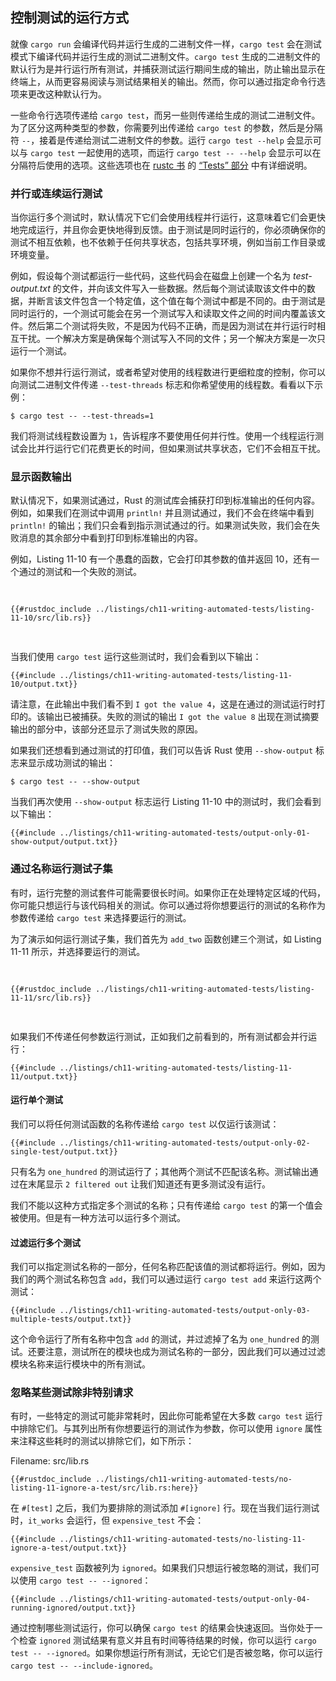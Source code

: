 ## 控制测试的运行方式

就像 `cargo run` 会编译代码并运行生成的二进制文件一样，`cargo test` 会在测试模式下编译代码并运行生成的测试二进制文件。`cargo test` 生成的二进制文件的默认行为是并行运行所有测试，并捕获测试运行期间生成的输出，防止输出显示在终端上，从而更容易阅读与测试结果相关的输出。然而，你可以通过指定命令行选项来更改这种默认行为。

一些命令行选项传递给 `cargo test`，而另一些则传递给生成的测试二进制文件。为了区分这两种类型的参数，你需要列出传递给 `cargo test` 的参数，然后是分隔符 `--`，接着是传递给测试二进制文件的参数。运行 `cargo test --help` 会显示可以与 `cargo test` 一起使用的选项，而运行 `cargo test -- --help` 会显示可以在分隔符后使用的选项。这些选项也在 [rustc 书][rustc] 的 [“Tests” 部分][tests] 中有详细说明。

[tests]: https://doc.rust-lang.org/rustc/tests/index.html
[rustc]: https://doc.rust-lang.org/rustc/index.html

### 并行或连续运行测试

当你运行多个测试时，默认情况下它们会使用线程并行运行，这意味着它们会更快地完成运行，并且你会更快地得到反馈。由于测试是同时运行的，你必须确保你的测试不相互依赖，也不依赖于任何共享状态，包括共享环境，例如当前工作目录或环境变量。

例如，假设每个测试都运行一些代码，这些代码会在磁盘上创建一个名为 _test-output.txt_ 的文件，并向该文件写入一些数据。然后每个测试读取该文件中的数据，并断言该文件包含一个特定值，这个值在每个测试中都是不同的。由于测试是同时运行的，一个测试可能会在另一个测试写入和读取文件之间的时间内覆盖该文件。然后第二个测试将失败，不是因为代码不正确，而是因为测试在并行运行时相互干扰。一个解决方案是确保每个测试写入不同的文件；另一个解决方案是一次只运行一个测试。

如果你不想并行运行测试，或者希望对使用的线程数进行更细粒度的控制，你可以向测试二进制文件传递 `--test-threads` 标志和你希望使用的线程数。看看以下示例：

```console
$ cargo test -- --test-threads=1
```

我们将测试线程数设置为 `1`，告诉程序不要使用任何并行性。使用一个线程运行测试会比并行运行它们花费更长的时间，但如果测试共享状态，它们不会相互干扰。

### 显示函数输出

默认情况下，如果测试通过，Rust 的测试库会捕获打印到标准输出的任何内容。例如，如果我们在测试中调用 `println!` 并且测试通过，我们不会在终端中看到 `println!` 的输出；我们只会看到指示测试通过的行。如果测试失败，我们会在失败消息的其余部分中看到打印到标准输出的内容。

例如，Listing 11-10 有一个愚蠢的函数，它会打印其参数的值并返回 10，还有一个通过的测试和一个失败的测试。

<Listing number="11-10" file-name="src/lib.rs" caption="Tests for a function that calls `println!`">

```rust,panics,noplayground
{{#rustdoc_include ../listings/ch11-writing-automated-tests/listing-11-10/src/lib.rs}}
```

</Listing>

当我们使用 `cargo test` 运行这些测试时，我们会看到以下输出：

```console
{{#include ../listings/ch11-writing-automated-tests/listing-11-10/output.txt}}
```

请注意，在此输出中我们看不到 `I got the value 4`，这是在通过的测试运行时打印的。该输出已被捕获。失败的测试的输出 `I got the value 8` 出现在测试摘要输出的部分中，该部分还显示了测试失败的原因。

如果我们还想看到通过测试的打印值，我们可以告诉 Rust 使用 `--show-output` 标志来显示成功测试的输出：

```console
$ cargo test -- --show-output
```

当我们再次使用 `--show-output` 标志运行 Listing 11-10 中的测试时，我们会看到以下输出：

```console
{{#include ../listings/ch11-writing-automated-tests/output-only-01-show-output/output.txt}}
```

### 通过名称运行测试子集

有时，运行完整的测试套件可能需要很长时间。如果你正在处理特定区域的代码，你可能只想运行与该代码相关的测试。你可以通过将你想要运行的测试的名称作为参数传递给 `cargo test` 来选择要运行的测试。

为了演示如何运行测试子集，我们首先为 `add_two` 函数创建三个测试，如 Listing 11-11 所示，并选择要运行的测试。

<Listing number="11-11" file-name="src/lib.rs" caption="Three tests with three different names">

```rust,noplayground
{{#rustdoc_include ../listings/ch11-writing-automated-tests/listing-11-11/src/lib.rs}}
```

</Listing>

如果我们不传递任何参数运行测试，正如我们之前看到的，所有测试都会并行运行：

```console
{{#include ../listings/ch11-writing-automated-tests/listing-11-11/output.txt}}
```

#### 运行单个测试

我们可以将任何测试函数的名称传递给 `cargo test` 以仅运行该测试：

```console
{{#include ../listings/ch11-writing-automated-tests/output-only-02-single-test/output.txt}}
```

只有名为 `one_hundred` 的测试运行了；其他两个测试不匹配该名称。测试输出通过在末尾显示 `2 filtered out` 让我们知道还有更多测试没有运行。

我们不能以这种方式指定多个测试的名称；只有传递给 `cargo test` 的第一个值会被使用。但是有一种方法可以运行多个测试。

#### 过滤运行多个测试

我们可以指定测试名称的一部分，任何名称匹配该值的测试都将运行。例如，因为我们的两个测试名称包含 `add`，我们可以通过运行 `cargo test add` 来运行这两个测试：

```console
{{#include ../listings/ch11-writing-automated-tests/output-only-03-multiple-tests/output.txt}}
```

这个命令运行了所有名称中包含 `add` 的测试，并过滤掉了名为 `one_hundred` 的测试。还要注意，测试所在的模块也成为测试名称的一部分，因此我们可以通过过滤模块名称来运行模块中的所有测试。

### 忽略某些测试除非特别请求

有时，一些特定的测试可能非常耗时，因此你可能希望在大多数 `cargo test` 运行中排除它们。与其列出所有你想要运行的测试作为参数，你可以使用 `ignore` 属性来注释这些耗时的测试以排除它们，如下所示：

<span class="filename">Filename: src/lib.rs</span>

```rust,noplayground
{{#rustdoc_include ../listings/ch11-writing-automated-tests/no-listing-11-ignore-a-test/src/lib.rs:here}}
```

在 `#[test]` 之后，我们为要排除的测试添加 `#[ignore]` 行。现在当我们运行测试时，`it_works` 会运行，但 `expensive_test` 不会：

```console
{{#include ../listings/ch11-writing-automated-tests/no-listing-11-ignore-a-test/output.txt}}
```

`expensive_test` 函数被列为 `ignored`。如果我们只想运行被忽略的测试，我们可以使用 `cargo test -- --ignored`：

```console
{{#include ../listings/ch11-writing-automated-tests/output-only-04-running-ignored/output.txt}}
```

通过控制哪些测试运行，你可以确保 `cargo test` 的结果会快速返回。当你处于一个检查 `ignored` 测试结果有意义并且有时间等待结果的时候，你可以运行 `cargo test -- --ignored`。如果你想运行所有测试，无论它们是否被忽略，你可以运行 `cargo test -- --include-ignored`。